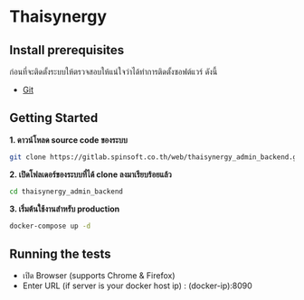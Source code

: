 # Thaisynergy

## Install prerequisites
ก่อนที่จะติดตั้งระบบให้ตรวจสอบให้แน่ใจว่าได้ทำการติดตั้งซอฟต์แวร์ ดังนี้
* [Git](https://git-scm.com/downloads)

## Getting Started
**1. ดาวน์โหลด source code ของระบบ**
```sh
git clone https://gitlab.spinsoft.co.th/web/thaisynergy_admin_backend.git
```

**2. เปิดโฟลเดอร์ของระบบที่ได้ clone ลงมาเรียบร้อยแล้ว**

```sh
cd thaisynergy_admin_backend
```

**3. เริ่มต้นใช้งานสำหรับ production**

```sh
docker-compose up -d
```

## Running the tests
* เปิด Browser (supports Chrome & Firefox)
* Enter URL (if server is your docker host ip) : (docker-ip):8090